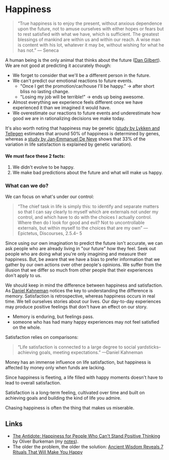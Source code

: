 # Happiness

> “True happiness is to enjoy the present, without anxious dependence upon the future, not to amuse ourselves with either hopes or fears but to rest satisfied with what we have, which is sufficient. The greatest blessings of mankind are within us and within our reach. A wise man is content with his lot, whatever it may be, without wishing for what he has not.” — Seneca

A human being is the only animal that thinks about the future \([Dan Gilbert](https://en.wikipedia.org/wiki/Daniel_Gilbert_%28psychologist%29)\). We are not good at predicting it accurately though:

* We forget to consider that we'll be a different person in the future.
* We can't predict our emotional reactions to future events.
  * "Once I get the promotion/car/house I'll be happy." → after short bliss no lasting change.
  * "Losing my job will be terrible!" → ends up being awesome.
* Almost everything we experience feels different once we have experienced it than we imagined it would have.
* We overestimate our reactions to future events and underestimate how good we are in rationalizing decisions we make today.

It's also worth noting that happiness may be genetic \([study by Lykken and Tellegen](http://cogprints.org/767/) estimates that around 50% of happiness is determined by genes, whereas a [study by Jan‐Emmanuel De Neve](https://papers.ssrn.com/sol3/papers.cfm?abstract_id=1553633) shows that 33% of the variation in life satisfaction is explained by genetic variation\).

#### We must face these 2 facts: 

1. We didn't evolve to be happy.   
2. We make bad predictions about the future and what will make us happy.

### What can we do?

We can focus on what's under our control:

> “The chief task in life is simply this: to identify and separate matters so that I can say clearly to myself which are externals not under my control, and which have to do with the choices I actually control. Where then do I look for good and evil? Not to uncontrollable externals, but within myself to the choices that are my own” —Epictetus, Discourses, 2.5.4– 5

Since using our own imagination to predict the future isn't accurate, we can ask people who are already living in "our future" how they feel. Seek out people who are doing what you're only imagining and measure their happiness. But, be aware that we have a bias to prefer information that we gather by our own actions over other people's opinions. We suffer from the illusion that we differ so much from other people that their experiences don't apply to us.

We should keep in mind the difference between happiness and satisfaction. As [Daniel Kahneman](https://en.wikipedia.org/wiki/Daniel_Kahneman) notices the key to understanding the difference is memory. Satisfaction is retrospective, whereas happiness occurs in real time. We tell ourselves stories about our lives. Our day-to-day experiences may produce positive feelings that don't have an effect on our story.

* Memory is enduring, but feelings pass.
* someone who has had many happy experiences may not feel satisfied on the whole.

Satisfaction relies on comparisons:

> “Life satisfaction is connected to a large degree to social yardsticks–achieving goals, meeting expectations.” —Daniel Kahneman

Money has an immense influence on life satisfaction, but happiness is affected by money only when funds are lacking.

Since happiness is fleeting, a life filled with happy moments doesn't have to lead to overall satisfaction.

Satisfaction is a long-term feeling, cultivated over time and built on achieving goals and building the kind of life you admire.

Chasing happiness is often the thing that makes us miserable.

## Links

* [The Antidote: Happiness for People Who Can't Stand Positive Thinking](https://www.goodreads.com/book/show/13721709-the-antidote) by Oliver Burkeman \(my [notes](https://stojanow.com/the-antidote/)\).
* The older the problem, the older the solution: [Ancient Wisdom Reveals 7 Rituals That Will Make You Happy](https://www.bakadesuyo.com/2018/05/ancient-wisdom-2/)

